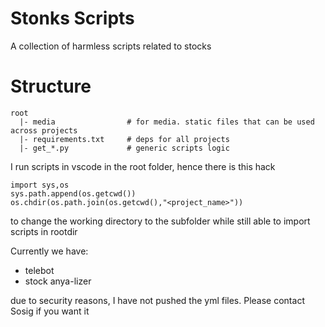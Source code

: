 # Stonks Scripts
A collection of harmless scripts related to stocks

# Structure

```
root 
  |- media                # for media. static files that can be used across projects
  |- requirements.txt     # deps for all projects
  |- get_*.py             # generic scripts logic
```

I run scripts in vscode in the root folder, hence there is this hack

```
import sys,os
sys.path.append(os.getcwd())
os.chdir(os.path.join(os.getcwd(),"<project_name>"))
```

to change the working directory to the subfolder while still able to import scripts in rootdir 

Currently we have:
  * telebot 
  * stock anya-lizer

 due to security reasons, I have not pushed the yml files. Please contact Sosig if you want it
